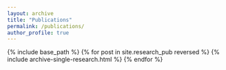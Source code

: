 ```yaml
---
layout: archive
title: "Publications"
permalink: /publications/
author_profile: true
---
```


{% include base_path %}
{% for post in site.research_pub reversed %} 
{% include archive-single-research.html %} {% endfor %}
